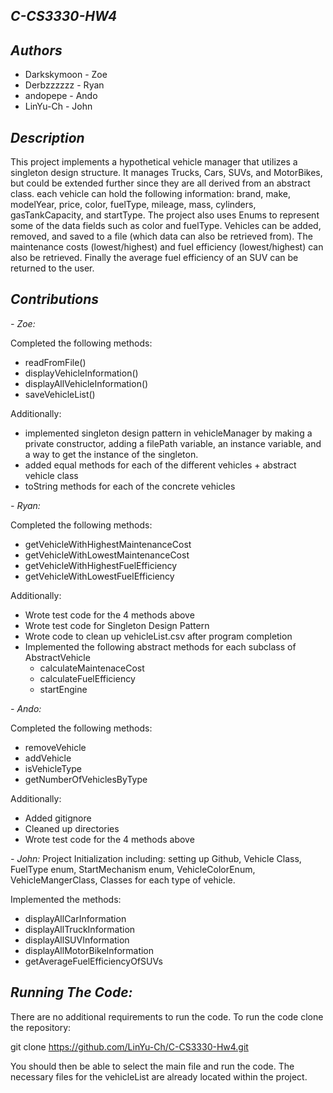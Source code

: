 **_C-CS3330-HW4_**
------------------------------

_**Authors**_
------------------------------
- Darkskymoon - Zoe
- Derbzzzzzz - Ryan
- andopepe - Ando
- LinYu-Ch - John

**_Description_**
---------------------------
This project implements a hypothetical vehicle manager that utilizes a singleton design structure. It manages Trucks, Cars, SUVs, and MotorBikes, but could be extended further since they are all derived from an abstract class. each vehicle can hold the following information: brand, make, modelYear, price, color, fuelType, mileage, mass, cylinders, gasTankCapacity, and startType. The project also uses Enums to represent some of the data fields such as color and fuelType. Vehicles can be added, removed, and saved to a file (which data can also be retrieved from). The maintenance costs (lowest/highest) and fuel efficiency (lowest/highest) can also be retrieved. Finally the average fuel efficiency of an SUV can be returned to the user.

**_Contributions_**
----------------------------
_- Zoe:_

Completed the following methods:
- readFromFile()
- displayVehicleInformation()
- displayAllVehicleInformation()
- saveVehicleList()

Additionally:
- implemented singleton design pattern in vehicleManager by making a private constructor, adding a filePath variable, an instance variable, and a way to get the instance of the singleton.
- added equal methods for each of the different vehicles + abstract vehicle class
- toString methods for each of the concrete vehicles

_- Ryan:_  
    
Completed the following methods:  
-  getVehicleWithHighestMaintenanceCost  
-  getVehicleWithLowestMaintenanceCost  
-  getVehicleWithHighestFuelEfficiency  
-  getVehicleWithLowestFuelEfficiency  

Additionally:  
- Wrote test code for the 4 methods above  
- Wrote test code for Singleton Design Pattern  
- Wrote code to clean up vehicleList.csv after program completion  
- Implemented the following abstract methods for each subclass of   AbstractVehicle  
    * calculateMaintenaceCost  
    * calculateFuelEfficiency  
    * startEngine  

_- Ando:_

Completed the following methods:  
-   removeVehicle
-   addVehicle
-   isVehicleType
-   getNumberOfVehiclesByType

Additionally:  
- Added gitignore
- Cleaned up directories
- Wrote test code for the 4 methods above  

_- John:_
Project Initialization including: setting up Github, Vehicle Class, FuelType enum, StartMechanism enum, VehicleColorEnum, VehicleMangerClass, Classes for each type of vehicle. 

Implemented the methods:
-    displayAllCarInformation
-    displayAllTruckInformation
-    displayAllSUVInformation
-    displayAllMotorBikeInformation
-    getAverageFuelEfficiencyOfSUVs

_**Running The Code:**_
--------------------------
There are no additional requirements to run the code. To run the code clone the repository:

git clone https://github.com/LinYu-Ch/C-CS3330-Hw4.git

You should then be able to select the main file and run the code. The necessary files for the vehicleList are already located within the project.
